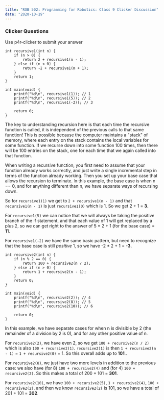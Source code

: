 ```yaml
---
title: "ROB 502: Programming for Robotics: Class 9 Clicker Discussion"
date: "2020-10-19"
---
```


### Clicker Questions

Use p4r-clicker to submit your answer

```
int recursive1(int n) {
    if (n > 0) {
        return 2 + recursive1(n - 1);
    } else if (n < 0) {
        return -2 + recursive1(n + 1);
    }
    return 1;
}

int main(void) {
    printf("%d\n", recursive1(1)); // 1
    printf("%d\n", recursive1(5)); // 2
    printf("%d\n", recursive1(-2)); // 3

    return 0;
}
```

The key to understanding recursion here is that each time the recursive function is called, it is independent of the previous calls to that same function! This is possible because the computer maintains a "stack" of memory, where each entry on the stack contains the local variables for some function. If we recurse down into some function 100 times, then there will be 100 entries on the stack, one for each time that we again called into that function.

When writing a recursive function, you first need to assume that your function already works correctly, and just write a single incremental step in terms of the function already working. Then you set up your base case that allows the recursion to terminate. In this example, the base case is when n == 0, and for anything different than n, we have separate ways of recursing down.

So for `recursive1(1)` we get to `2 + recursive1(n - 1)` and that `recursive1(n - 1)` is just `recursive1(0)` which is 1. So we get 2 + 1 = **3**.

For `recursive1(5)` we can notice that we will always be taking the positive branch of the if statement, and that each value of 1 will get replaced by a plus 2, so we can get right to the answer of 5 \* 2 + 1 (for the base case) = **11**.

For `recursive1(-2)` we have the same basic pattern, but need to recognize that the base case is still _positive_ 1, so we have -2 \* 2 + 1 = **\-3**.

```
int recursive2(int n) {
    if (n % 2 == 0) {
        return 100 + recursive2(n / 2);
    } else if (n > 0) {
        return 1 + recursive2(n - 1);
    }
    return 0;
}

int main(void) {
    printf("%d\n", recursive2(2)); // 4
    printf("%d\n", recursive2(8)); // 5
    printf("%d\n", recursive2(10)); // 6

    return 0;
}
```

In this example, we have separate cases for when n is divisible by 2 (the remainder of a division by 2 is 0), and for any other positive value of n.

For `recursive2(2)`, we have even 2, so we get `100 + recursive2(n / 2)` which is also `100 + recursive2(1)`. `recursive2(1)` is then `1 + recursive2(n - 1)` = `1 + recursive2(0)` = 1. So this overall adds up to **101**..

For `recursive2(8)`, we just have two more levels in addition to the previous case: we also have (for 8) `100 + recursive2(4)` and (for 4) `100 + recursive2(2)`. So this makes a total of 200 + 101 = **301**.

For `recursive2(10)`, we have `100 + recursive2(5)`, `1 + recursive2(4)`, `100 + recursive2(2)`, and then we know `recursive2(2)` is 101, so we have a total of 201 + 101 = **302**.
